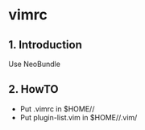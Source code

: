 # vimrc

## 1. Introduction

Use NeoBundle

## 2. HowTO

* Put .vimrc in $HOME/<username>/
* Put plugin-list.vim in $HOME/<username>/.vim/

